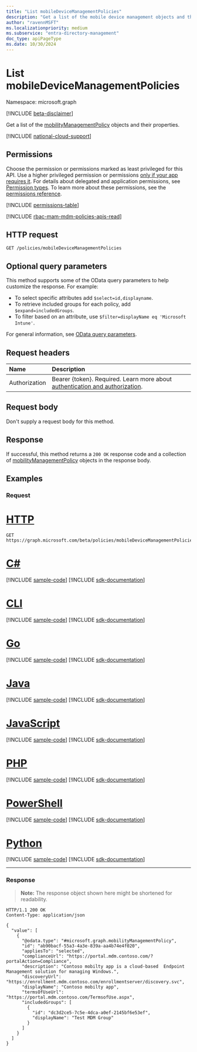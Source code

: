 ```yaml
---
title: "List mobileDeviceManagementPolicies"
description: "Get a list of the mobile device management objects and their properties."
author: "ravennMSFT"
ms.localizationpriority: medium
ms.subservice: "entra-directory-management"
doc_type: apiPageType
ms.date: 10/30/2024
---
```


# List mobileDeviceManagementPolicies

Namespace: microsoft.graph

[!INCLUDE [beta-disclaimer](../../includes/beta-disclaimer.md)]

Get a list of the [mobilityManagementPolicy](../resources/mobilitymanagementpolicy.md) objects and their properties.

[!INCLUDE [national-cloud-support](../../includes/all-clouds.md)]

## Permissions

Choose the permission or permissions marked as least privileged for this API. Use a higher privileged permission or permissions [only if your app requires it](/graph/permissions-overview#best-practices-for-using-microsoft-graph-permissions). For details about delegated and application permissions, see [Permission types](/graph/permissions-overview#permission-types). To learn more about these permissions, see the [permissions reference](/graph/permissions-reference).

<!-- { "blockType": "permissions", "name": "mobiledevicemanagementpolicies_list" } -->
[!INCLUDE [permissions-table](../includes/permissions/mobiledevicemanagementpolicies-list-permissions.md)]

[!INCLUDE [rbac-mam-mdm-policies-apis-read](../includes/rbac-for-apis/rbac-mam-mdm-policies-apis-read.md)]

## HTTP request

<!-- {
  "blockType": "ignored"
}
-->

``` http
GET /policies/mobileDeviceManagementPolicies
```

## Optional query parameters

This method supports some of the OData query parameters to help customize the response. For example:

- To select specific attributes add `$select=id,displayname`.
- To retrieve included groups for each policy, add `$expand=includedGroups`.
- To filter based on an attribute, use `$filter=displayName eq 'Microsoft Intune'`.

For general information, see [OData query parameters](/graph/query-parameters).

## Request headers

|Name|Description|
|:---|:---|
|Authorization|Bearer {token}. Required. Learn more about [authentication and authorization](/graph/auth/auth-concepts).|

## Request body

Don't supply a request body for this method.

## Response

If successful, this method returns a `200 OK` response code and a collection of [mobilityManagementPolicy](../resources/mobilitymanagementpolicy.md) objects in the response body.

## Examples

### Request


# [HTTP](#tab/http)
<!-- {
  "blockType": "request",
  "name": "list_mobileDeviceManagementpolicies"
}
-->

``` http
GET https://graph.microsoft.com/beta/policies/mobileDeviceManagementPolicies
```

# [C#](#tab/csharp)
[!INCLUDE [sample-code](../includes/snippets/csharp/list-mobiledevicemanagementpolicies-csharp-snippets.md)]
[!INCLUDE [sdk-documentation](../includes/snippets/snippets-sdk-documentation-link.md)]

# [CLI](#tab/cli)
[!INCLUDE [sample-code](../includes/snippets/cli/list-mobiledevicemanagementpolicies-cli-snippets.md)]
[!INCLUDE [sdk-documentation](../includes/snippets/snippets-sdk-documentation-link.md)]

# [Go](#tab/go)
[!INCLUDE [sample-code](../includes/snippets/go/list-mobiledevicemanagementpolicies-go-snippets.md)]
[!INCLUDE [sdk-documentation](../includes/snippets/snippets-sdk-documentation-link.md)]

# [Java](#tab/java)
[!INCLUDE [sample-code](../includes/snippets/java/list-mobiledevicemanagementpolicies-java-snippets.md)]
[!INCLUDE [sdk-documentation](../includes/snippets/snippets-sdk-documentation-link.md)]

# [JavaScript](#tab/javascript)
[!INCLUDE [sample-code](../includes/snippets/javascript/list-mobiledevicemanagementpolicies-javascript-snippets.md)]
[!INCLUDE [sdk-documentation](../includes/snippets/snippets-sdk-documentation-link.md)]

# [PHP](#tab/php)
[!INCLUDE [sample-code](../includes/snippets/php/list-mobiledevicemanagementpolicies-php-snippets.md)]
[!INCLUDE [sdk-documentation](../includes/snippets/snippets-sdk-documentation-link.md)]

# [PowerShell](#tab/powershell)
[!INCLUDE [sample-code](../includes/snippets/powershell/list-mobiledevicemanagementpolicies-powershell-snippets.md)]
[!INCLUDE [sdk-documentation](../includes/snippets/snippets-sdk-documentation-link.md)]

# [Python](#tab/python)
[!INCLUDE [sample-code](../includes/snippets/python/list-mobiledevicemanagementpolicies-python-snippets.md)]
[!INCLUDE [sdk-documentation](../includes/snippets/snippets-sdk-documentation-link.md)]

---

### Response

>**Note:** The response object shown here might be shortened for readability.
<!-- {
  "blockType": "response",
  "truncated": true,
  "@odata.type": "microsoft.graph.mobilityManagementPolicy"
}
-->

``` http
HTTP/1.1 200 OK
Content-Type: application/json

{
  "value": [
    {
      "@odata.type": "#microsoft.graph.mobilityManagementPolicy",
      "id": "ab90bacf-55a3-4a3e-839a-aa4b74e4f020",
      "appliesTo": "selected",
      "complianceUrl": "https://portal.mdm.contoso.com/?portalAction=Compliance",
      "description": "Contoso mobilty app is a cloud-based  Endpoint Management solution for managing Windows.",
      "discoveryUrl": "https://enrollment.mdm.contoso.com/enrollmentserver/discovery.svc",
      "displayName": "Contoso mobilty app",
      "termsOfUseUrl": "https://portal.mdm.contoso.com/TermsofUse.aspx",
      "includedGroups": [
        {
          "id": "dc3d2ce5-7c5e-4dca-a0ef-2145bf6e53ef",
          "displayName": "Test MDM Group"
        }
      ]
    }
  ]
}
```

<!-- uuid: 5c98f801-d1c4-44eb-ac11-f72b6754deda
2020-03-23T22:34:45.203Z -->
<!-- {
  "type": "#page.annotation",
  "description": "List mobileDeviceManagementPolicies",
  "keywords": "",
  "section": "documentation",
  "tocPath": ""
}-->
